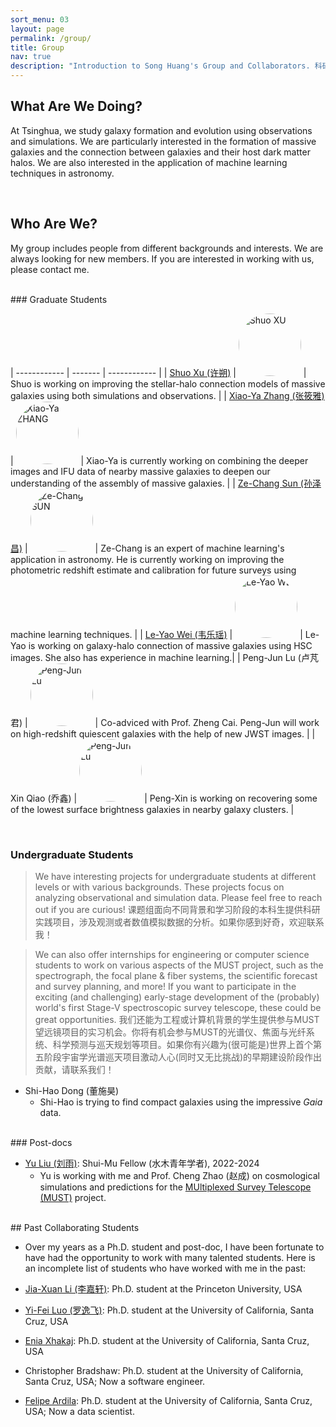 ```yaml
---
sort_menu: 03
layout: page
permalink: /group/
title: Group
nav: true
description: "Introduction to Song Huang's Group and Collaborators. 科研团组介绍"
---
```


## What Are We Doing? 

At Tsinghua, we study galaxy formation and evolution using observations and simulations. We are particularly interested in the formation of massive galaxies and the connection between galaxies and their host dark matter halos. We are also interested in the application of machine learning techniques in astronomy.

<br>

## Who Are We? 

My group includes people from different backgrounds and interests. We are always looking for new members. If you are interested in working with us, please contact me.

<br>
### Graduate Students 

| ------------ | ------- | ------------ |
| [Shuo Xu (许朔)](https://xuchuyi.github.io/) | <img src="https://dr-guangtou.github.io/assets/img/shuo_xu.png" alt="Shuo XU" width="100" style="border-radius: 50%;"> | Shuo is working on improving the stellar-halo connection models of massive galaxies using both simulations and observations. |
| [Xiao-Ya Zhang (张筱雅)](https://xyzhangwork.github.io/) | <img src="https://dr-guangtou.github.io/assets/img/xiaoya_zhang.jpg" alt="Xiao-Ya ZHANG" width="100" style="border-radius: 50%;"> | Xiao-Ya is currently working on combining the deeper images and IFU data of nearby massive galaxies to deepen our understanding of the assembly of massive galaxies. | 
| [Ze-Chang Sun (孙泽昌)](https://zechangsun.github.io/) | <img src="https://dr-guangtou.github.io/assets/img/zechang_sun.png" alt="Ze-Chang SUN" width="100" style="border-radius: 50%;"> | Ze-Chang is an expert of machine learning's application in astronomy. He is currently working on improving the photometric redshift estimate and calibration for future surveys using machine learning techniques. |
| [Le-Yao Wei (韦乐瑶)](https://denekow.github.io) | <img src="https://dr-guangtou.github.io/assets/img/leyao_wei.jpg" alt="Le-Yao WEI" width="100" style="border-radius: 50%;"> | Le-Yao is working on galaxy-halo connection of massive galaxies using HSC images. She also has experience in machine learning.|
| Peng-Jun Lu (卢芃君) | <img src="https://dr-guangtou.github.io/assets/img/pengjun_lu.jpg" alt="Peng-Jun Lu" width="100" style="border-radius: 50%;"> | Co-adviced with Prof. Zheng Cai. Peng-Jun will work on high-redshift quiescent galaxies with the help of new JWST images. |
| Xin Qiao (乔鑫) | <img src="https://dr-guangtou.github.io/assets/img/xin_qiao.jpg" alt="Peng-Jun Lu" width="100" style="border-radius: 50%;"> | Peng-Xin is working on recovering some of the lowest surface brightness galaxies in nearby galaxy clusters. |

<br>

### Undergraduate Students

> We have interesting projects for undergraduate students at different levels or with various backgrounds. These projects focus on analyzing observational and simulation data. Please feel free to reach out if you are curious! 
> 课题组面向不同背景和学习阶段的本科生提供科研实践项目，涉及观测或者数值模拟数据的分析。如果你感到好奇，欢迎联系我！

> We can also offer internships for engineering or computer science students to work on various aspects of the MUST project, such as the spectrograph, the focal plane & fiber systems, the scientific forecast and survey planning, and more! If you want to participate in the exciting (and challenging) early-stage development of the (probably) world's first Stage-V spectroscopic survey telescope, these could be great opportunities.
> 我们还能为工程或计算机背景的学生提供参与MUST望远镜项目的实习机会。你将有机会参与MUST的光谱仪、焦面与光纤系统、科学预测与巡天规划等项目。如果你有兴趣为(很可能是)世界上首个第五阶段宇宙学光谱巡天项目激动人心(同时又无比挑战)的早期建设阶段作出贡献，请联系我们！

- Shi-Hao Dong (董施昊) 
    - Shi-Hao is trying to find compact galaxies using the impressive _Gaia_ data. 

<br>
### Post-docs

- [Yu Liu (刘雨)](https://www.researchgate.net/profile/Yu-Liu-234): Shui-Mu Fellow (水木青年学者), 2022-2024
    - Yu is working with me and Prof. Cheng Zhao (赵成) on cosmological simulations and predictions for the [MUltiplexed Survey Telescope (MUST)](https://must.astro.tsinghua.edu.cn/must/) project.


<br>
## Past Collaborating Students

- Over my years as a Ph.D. student and post-doc, I have been fortunate to have had the opportunity to work with many talented students. Here is an incomplete list of students who have worked with me in the past:

- [Jia-Xuan Li (李嘉轩)](http://jiaxuanli.me/): Ph.D. student at the Princeton University, USA
- [Yi-Fei Luo (罗逸飞)](https://www.yifei-luo.com/): Ph.D. student at the University of California, Santa Cruz, USA
- [Enia Xhakaj](https://www.linkedin.com/in/enia-xhakaj-b2446a227/): Ph.D. student at the University of California, Santa Cruz, USA
- Christopher Bradshaw: Ph.D. student at the University of California, Santa Cruz, USA; Now a software engineer.
- [Felipe Ardila](https://www.linkedin.com/in/felipe-ardila/): Ph.D. student at the University of California, Santa Cruz, USA; Now a data scientist.
